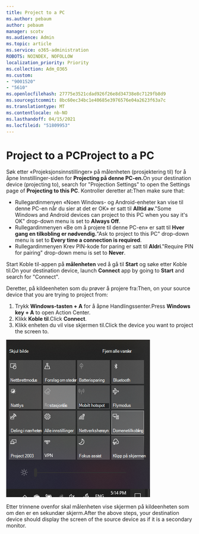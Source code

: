 ```yaml
---
title: Project to a PC
ms.author: pebaum
author: pebaum
manager: scotv
ms.audience: Admin
ms.topic: article
ms.service: o365-administration
ROBOTS: NOINDEX, NOFOLLOW
localization_priority: Priority
ms.collection: Adm_O365
ms.custom:
- "9001520"
- "5610"
ms.openlocfilehash: 27775e3521cdad926f26e8d34738e8c7129fb8d9
ms.sourcegitcommit: 8bc60ec34bc1e40685e3976576e04a2623f63a7c
ms.translationtype: MT
ms.contentlocale: nb-NO
ms.lasthandoff: 04/15/2021
ms.locfileid: "51809953"
---
```

# <a name="project-to-a-pc"></a><span data-ttu-id="b0166-102">Project to a PC</span><span class="sxs-lookup"><span data-stu-id="b0166-102">Project to a PC</span></span>

<span data-ttu-id="b0166-103">Søk etter «Projeksjonsinnstillinger» på målenheten (prosjektering til) for å åpne Innstillinger-siden for **Projecting på denne PC-en.**</span><span class="sxs-lookup"><span data-stu-id="b0166-103">On your destination device (projecting to), search for "Projection Settings" to open the Settings page of **Projecting to this PC**.</span></span> <span data-ttu-id="b0166-104">Kontroller deretter at:</span><span class="sxs-lookup"><span data-stu-id="b0166-104">Then make sure that:</span></span>
- <span data-ttu-id="b0166-105">Rullegardinmenyen «Noen Windows- og Android-enheter kan vise til denne PC-en når du sier at det er OK» er satt til **Alltid av**.</span><span class="sxs-lookup"><span data-stu-id="b0166-105">"Some Windows and Android devices can project to this PC when you say it's OK" drop-down menu is set to **Always Off**.</span></span>
- <span data-ttu-id="b0166-106">Rullegardinmenyen «Be om å projere til denne PC-en» er satt til **Hver gang en tilkobling er nødvendig.**</span><span class="sxs-lookup"><span data-stu-id="b0166-106">"Ask to project to this PC" drop-down menu is set to **Every time a connection is required**.</span></span>
- <span data-ttu-id="b0166-107">Rullegardinmenyen Krev PIN-kode for paring er satt til **Aldri**.</span><span class="sxs-lookup"><span data-stu-id="b0166-107">"Require PIN for pairing" drop-down menu is set to **Never**.</span></span>

<span data-ttu-id="b0166-108">Start Koble til-appen på **målenheten** ved å gå til **Start** og søke etter Koble til.</span><span class="sxs-lookup"><span data-stu-id="b0166-108">On your destination device, launch **Connect** app by going to **Start** and search for "Connect".</span></span>

<span data-ttu-id="b0166-109">Deretter, på kildeenheten som du prøver å projere fra:</span><span class="sxs-lookup"><span data-stu-id="b0166-109">Then, on your source device that you are trying to project from:</span></span>

1. <span data-ttu-id="b0166-110">Trykk **Windows-tasten + A** for å åpne Handlingssenter.</span><span class="sxs-lookup"><span data-stu-id="b0166-110">Press **Windows key + A** to open Action Center.</span></span>
2. <span data-ttu-id="b0166-111">Klikk **Koble til**.</span><span class="sxs-lookup"><span data-stu-id="b0166-111">Click **Connect**.</span></span>
3. <span data-ttu-id="b0166-112">Klikk enheten du vil vise skjermen til.</span><span class="sxs-lookup"><span data-stu-id="b0166-112">Click the device you want to project the screen to.</span></span>

![Project to a PC](media/project-to-a-pc.png)

<span data-ttu-id="b0166-114">Etter trinnene ovenfor skal målenheten vise skjermen på kildeenheten som om den er en sekundær skjerm.</span><span class="sxs-lookup"><span data-stu-id="b0166-114">After the above steps, your destination device should display the screen of the source device as if it is a secondary monitor.</span></span>
